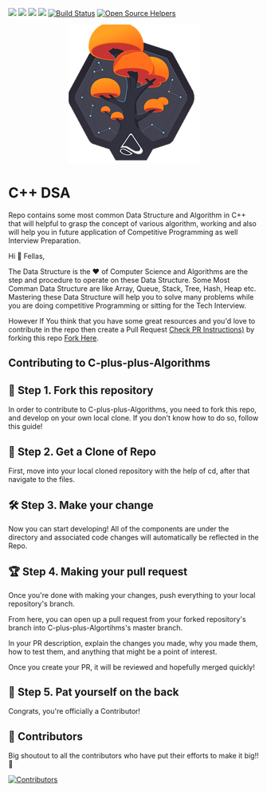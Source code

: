 ![](https://img.shields.io/badge/%F0%9F%92%96-Open%20Source-orange)
![](https://img.shields.io/github/issues/codewithdev/Cpp-Nuts-DSA) 
![](https://img.shields.io/github/forks/codewithdev/Cpp-Nuts-DSA)
![](https://img.shields.io/github/stars/codewithdev/Cpp-Nuts-DSA)
[![Build Status](https://travis-ci.com/codewithdev/experts-training-codewithdev.svg?token=Hsq8s2GFy5xABB5qeM17&branch=master)](https://travis-ci.com/codewithdev/experts-training-codewithdev)
[![Open Source Helpers](https://www.codetriage.com/codewithdev/c-plus-plus-algorithms/badges/users.svg)](https://www.codetriage.com/codewithdev/c-plus-plus-algorithms)

<p align="center">
 <img src=./mobxtree.png>
 </p>

# C++ DSA 
Repo contains some most common Data Structure and Algorithm in C++ that will helpful to grasp the concept of various algorithm, working and also will help you in future application of Competitive Programming as well Interview Preparation.


 Hi :wave:
Fellas,

The Data Structure is the :heart: of Computer Science and Algorithms are the step and procedure to operate on these Data Structure.
Some Most Comman Data Structure are like Array, Queue, Stack, Tree, Hash, Heap etc. Mastering these Data Structure will help you to solve many problems while you are doing competitive Programming or sitting for the Tech Interview. 


However If You think that you have some great resources and you'd love to contribute in the repo then create a Pull Request [Check PR Instructions)](https://github.com/codewithdev/C-plus-plus-Algorithms/blob/master/CONTRIBUTING.md) by forking this repo [Fork Here](https://github.com/codewithdev/C-plus-plus-Algorithms).

## Contributing to C-plus-plus-Algorithms

## 🍴 Step 1. Fork this repository
In order to contribute to C-plus-plus-Algorithms, you need to fork this repo, and develop on your own local clone.
If you don't know how to do so, follow this guide!

## 📖 Step 2. Get a Clone of Repo 
First, move into your local cloned repository with the help of cd, after that navigate to the files.

## 🛠 Step 3. Make your change
Now you can start developing! All of the components are under the directory and associated code changes will automatically be reflected in the Repo.


## 🏆 Step 4. Making your pull request
Once you're done with making your changes, push everything to your local repository's branch.

From here, you can open up a pull request from your forked repository's branch into C-plus-plus-Algortihms's master branch.

In your PR description, explain the changes you made, why you made them, how to test them, and anything that might be a point of interest.

Once you create your PR, it will be reviewed and hopefully merged quickly!

## 🥂 Step 5. Pat yourself on the back
Congrats, you're officially a Contributor!

 
 ## 🎉 Contributors
 
Big shoutout to all the contributors who have put their efforts to make it big!! 🥇


 [![Contributors](https://contrib.rocks/image?repo=codewithdev/C-plus-plus-Algorithms)](https://github.com/codewithdev/C-plus-plus-Algorithms/graphs/contributors)


